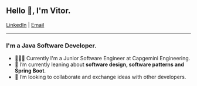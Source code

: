 ## Hello 👋, I'm Vitor. 
[LinkedIn](https://www.linkedin.com/in/vitoraleluia) | [Email](mailto:vitoraleluia@outlook.pt)

---

### I'm a Java Software Developer.

- 👨🏼‍🎓 Currently I'm a Junior Software Engineer at Capgemini Engineering.
- 📖 I’m currently leaning about **software design, software patterns and Spring Boot**.
- 💭 I’m looking to collaborate and exchange ideas with other developers.
